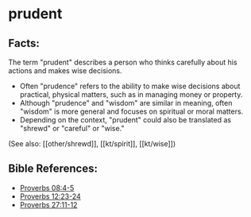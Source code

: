 # prudent #

## Facts: ##

The term "prudent" describes a person who thinks carefully about his actions and makes wise decisions. 

* Often "prudence" refers to the ability to make wise decisions about practical, physical matters, such as in managing money or property.
* Although "prudence" and "wisdom" are similar in meaning, often "wisdom" is more general and focuses on spiritual or moral matters.
* Depending on the context, "prudent" could also be translated as "shrewd" or "careful" or "wise."

(See also: [[other/shrewd]], [[kt/spirit]], [[kt/wise]])

## Bible References: ##

* [Proverbs 08:4-5](en/tn/pro/help/08/04)
* [Proverbs 12:23-24](en/tn/pro/help/12/23)
* [Proverbs 27:11-12](en/tn/pro/help/27/11)